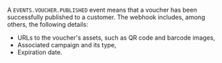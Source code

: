 A `EVENTS.VOUCHER.PUBLISHED` event means that a voucher has been successfully published to a customer. The webhook includes, among others, the following details:
- URLs to the voucher's assets, such as QR code and barcode images,
- Associated campaign and its type,
- Expiration date.